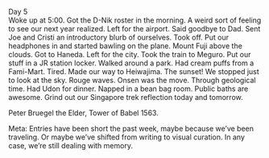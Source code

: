 Day 5  
Woke up at 5:00. Got the D-Nik roster in the morning. A weird sort of feeling to see our next year realized. Left for the airport. Said goodbye to Dad. Sent Joe and Cristi an introductory blurb of ourselves. Took off. Put our headphones in and started bawling on the plane. Mount Fuji above the clouds. Got to Haneda. Left for the city. Took the train to Meguro. Put our stuff in a JR station locker. Walked around a park. Had cream puffs from a Fami-Mart. Tired. Made our way to Heiwajima. The sunset\! We stopped just to look at the sky. Rouge waves. Onsen was the move. Through geological time. Had Udon for dinner. Napped in a bean bag room. Public baths are awesome. Grind out our Singapore trek reflection today and tomorrow. 

Peter Bruegel the Elder, Tower of Babel 1563\.

Meta: Entries have been short the past week, maybe because we’ve been traveling. Or maybe we’ve shifted from writing to visual curation. In any case, we’re still dealing with memory.

